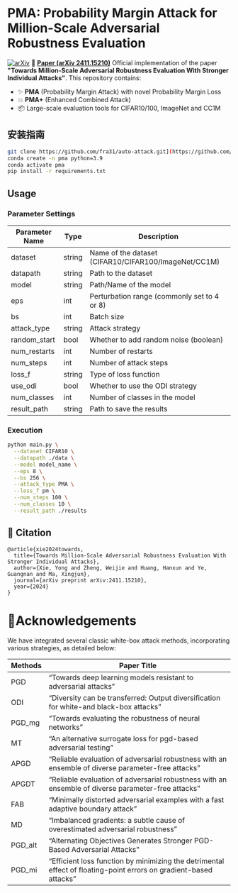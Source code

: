 # PMA: Probability Margin Attack for Million-Scale Adversarial Robustness Evaluation
[![arXiv](https://img.shields.io/badge/arXiv-2411.15210-b31b1b.svg)](https://arxiv.org/abs/2411.15210)
📄 **[Paper (arXiv 2411.15210)](https://arxiv.org/abs/2411.15210)**
Official implementation of the paper **"Towards Million-Scale Adversarial Robustness Evaluation With Stronger Individual Attacks"**. This repository contains:

- ✨ **PMA** (Probability Margin Attack) with novel Probability Margin Loss
- 💥 **PMA+** (Enhanced Combined Attack)
- 📦 Large-scale evaluation tools for CIFAR10/100, ImageNet and CC1M

## 安装指南
```bash
git clone https://github.com/fra31/auto-attack.git](https://github.com/xieyong0/PMA.git
conda create -n pma python=3.9
conda activate pma
pip install -r requirements.txt
```
## Usage
### Parameter Settings

| Parameter Name | Type |Description |
| ---- | ---- | ----|
| dataset | string  | Name of the dataset (CIFAR10/CIFAR100/ImageNet/CC1M) |
| datapath | string | Path to the dataset |
| model | string | Path/Name of the model |
| eps | int | Perturbation range (commonly set to 4 or 8) |
| bs | int  | Batch size |
| attack_type | string | Attack strategy |
| random_start | bool | Whether to add random noise (boolean) |
| num_restarts | int | Number of restarts |
| num_steps | int | Number of attack steps |
| loss_f | string | Type of loss function |
| use_odi | bool | Whether to use the ODI strategy |
| num_classes | int | Number of classes in the model |
| result_path | string | Path to save the results |

### Execution
```bash
python main.py \
  --dataset CIFAR10 \
  --datapath ./data \
  --model model_name \
  --eps 8 \
  --bs 256 \
  --attack_type PMA \
  --loss_f pm \
  --num_steps 100 \
  --num_classes 10 \
  --result_path ./results
```

## 📣 Citation
```
@article{xie2024towards,
  title={Towards Million-Scale Adversarial Robustness Evaluation With Stronger Individual Attacks},
  author={Xie, Yong and Zheng, Weijie and Huang, Hanxun and Ye, Guangnan and Ma, Xingjun},
  journal={arXiv preprint arXiv:2411.15210},
  year={2024}
}
```


# 🙏Acknowledgements
We have integrated several classic white-box attack methods, incorporating various strategies, as detailed below:

|Methods|Paper Title|
|----|----|
|PGD|“Towards deep learning models resistant to adversarial attacks”|
|ODI|“Diversity can be transferred: Output diversification for white-and black-box attacks”|
|PGD_mg|“Towards evaluating the robustness of neural networks”|
|MT|“An alternative surrogate loss for pgd-based adversarial testing”|
|APGD|“Reliable evaluation of adversarial robustness with an ensemble of diverse parameter-free attacks”|
|APGDT|“Reliable evaluation of adversarial robustness with an ensemble of diverse parameter-free attacks”|
|FAB|“Minimally distorted adversarial examples with a fast adaptive boundary attack”|
|MD|“Imbalanced gradients: a subtle cause of overestimated adversarial robustness”|
|PGD_alt|“Alternating Objectives Generates Stronger PGD-Based Adversarial Attacks”|
|PGD_mi|“Efficient loss function by minimizing the detrimental effect of floating-point errors on gradient-based attacks”|
